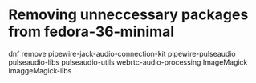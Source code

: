 # Removing unneccessary packages from fedora-36-minimal

dnf remove pipewire-jack-audio-connection-kit pipewire-pulseaudio pulseaudio-libs pulseaudio-utils webrtc-audio-processing ImageMagick ImaggeMagick-libs

